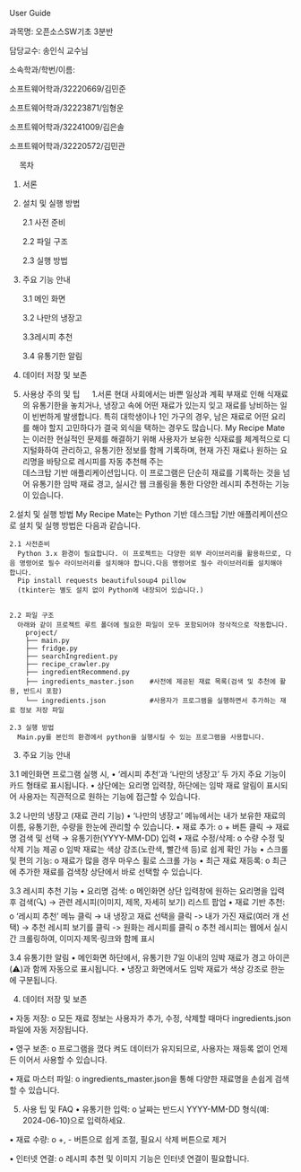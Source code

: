 User Guide






과목명: 오픈소스SW기초 3분반

담당교수: 송인식 교수님

소속학과/학번/이름: 

소프트웨어학과/32220669/김민준

소프트웨어학과/32223871/임형운

소프트웨어학과/32241009/김은솔

소프트웨어학과/32220572/김민관

 
목차
1. 서론
2. 설치 및 실행 방법


      2.1 사전 준비

      2.2 파일 구조

      2.3 실행 방법

3. 주요 기능 안내
   
      3.1 메인 화면

      3.2 나만의 냉장고

      3.3레시피 추천

      3.4 유통기한 알림

4. 데이터 저장 및 보존
5. 사용상 주의 및 팁
 
1.서론
  현대 사회에서는 바쁜 일상과 계획 부재로 인해 식재료의 유통기한을 놓치거나,
  냉장고 속에 어떤 재료가 있는지 잊고 재료를 낭비하는 일이 빈번하게 발생합니다.
  특히 대학생이나 1인 가구의 경우, 남은 재료로 어떤 요리를 해야 할지 고민하다가
  결국 외식을 택하는 경우도 많습니다.
  My Recipe Mate는 이러한 현실적인 문제를 해결하기 위해
  사용자가 보유한 식재료를 체계적으로 디지털화하여 관리하고,
  유통기한 정보를 함께 기록하며,
  현재 가진 재료나 원하는 요리명을 바탕으로 레시피를 자동 추천해 주는  
  데스크탑 기반 애플리케이션입니다.
  이 프로그램은 단순히 재료를 기록하는 것을 넘어
  유통기한 임박 재료 경고,
  실시간 웹 크롤링을 통한 다양한 레시피 추천하는 기능이 있습니다.

2.설치 및 실행 방법
  My Recipe Mate는 Python 기반 데스크탑 기반 애플리케이션으로 설치 및 실행 방법은 다음과 같습니다.
  
    2.1 사전준비
      Python 3.x 환경이 필요합니다. 이 프로젝트는 다양한 외부 라이브러리를 활용하므로, 다음 명령어로 필수 라이브러리를 설치해야 합니다.다음 명령어로 필수 라이브러리를 설치해야       합니다.
      Pip install requests beautifulsoup4 pillow
      (tkinter는 별도 설치 없이 Python에 내장되어 있습니다.)


    2.2 파일 구조
      아래와 같이 프로젝트 루트 폴더에 필요한 파일이 모두 포함되어야 정삭적으로 작동합니다. 
        project/
        ├── main.py
        ├── fridge.py
        ├── searchIngredient.py
        ├── recipe_crawler.py
        ├── ingredientRecommend.py
        ├── ingredients_master.json    #사전에 제공된 재료 목록(검색 및 추천에 활용, 반드시 포함)
        └── ingredients.json           #사용자가 프로그램을 실행하면서 추가하는 재료 정보 저장 파일
        
    2.3 실행 방법
      Main.py를 본인의 환경에서 python을 실행시킬 수 있는 프로그램을 사용합니다.

3. 주요 기능 안내
   
  3.1 메인화면
    프로그램 실행 시,
    •	‘레시피 추천’과 ‘나만의 냉장고’ 두 가지 주요 기능이 카드 형태로 표시됩니다.
    •	상단에는 요리명 입력창, 하단에는 임박 재료 알림이 표시되어
    사용자는 직관적으로 원하는 기능에 접근할 수 있습니다.
    
  3.2 나만의 냉장고 (재료 관리 기능)
    •	‘나만의 냉장고’ 메뉴에서는 내가 보유한 재료의 이름, 유통기한, 수량을 한눈에 관리할 수 있습니다.
    •	재료 추가:
      o	+ 버튼 클릭 → 재료명 검색 및 선택 → 유통기한(YYYY-MM-DD) 입력
    •	재료 수정/삭제:
      o	수량 수정 및 삭제 기능 제공
      o	임박 재료는 색상 강조(노란색, 빨간색 등)로 쉽게 확인 가능
    •	스크롤 및 편의 기능:
      o	재료가 많을 경우 마우스 휠로 스크롤 가능
    •	최근 재료 재등록:
      o	최근에 추가한 재료를 검색창 상단에서 바로 선택할 수 있습니다.
      
  3.3 레시피 추천 기능
    •	요리명 검색:
      o	메인화면 상단 입력창에 원하는 요리명을 입력 후 검색(🔍)
        → 관련 레시피(이미지, 제목, 자세히 보기) 리스트 팝업
    •	재료 기반 추천:
      o	‘레시피 추천’ 메뉴 클릭 → 내 냉장고 재료 선택을 클릭 -> 내가 가진 재료(여러 개 선택)
        → 추천 레시피 보기를 클릭 -> 원화는 레시피를 클릭
      o	추천 레시피는 웹에서 실시간 크롤링하여, 이미지·제목·링크와 함께 표시
      
  3.4 유통기한 알림
    •	메인화면 하단에서,
    유통기한 7일 이내의 임박 재료가 경고 아이콘(⚠️)과 함께 자동으로 표시됩니다.
    •	냉장고 화면에서도 임박 재료가 색상 강조로 한눈에 구분됩니다.

4. 데이터 저장 및 보존

  •	자동 저장:
    o	모든 재료 정보는 사용자가 추가, 수정, 삭제할 때마다
    ingredients.json 파일에 자동 저장됩니다.
   
  •	영구 보존:
    o	프로그램을 껐다 켜도 데이터가 유지되므로,
    사용자는 재등록 없이 언제든 이어서 사용할 수 있습니다.
    
  •	재료 마스터 파일:
    o	ingredients_master.json을 통해 다양한 재료명을 손쉽게 검색할 수 있습니다.



5. 사용 팁 및 FAQ
  •	유통기한 입력:
    o	날짜는 반드시 YYYY-MM-DD 형식(예: 2024-06-10)으로 입력하세요.
   
  •	재료 수량:
    o	+, - 버튼으로 쉽게 조절, 필요시 삭제 버튼으로 제거
    
  •	인터넷 연결:
    o	레시피 추천 및 이미지 기능은 인터넷 연결이 필요합니다.
